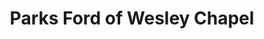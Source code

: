 ---
title: "Parks Ford of Wesley Chapel"
url: /wesley-chapel/parks-ford-of-wesley-chapel/
shop: car
---